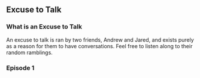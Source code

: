 ## Excuse to Talk


### What is an Excuse to Talk
An excuse to talk is ran by two friends, Andrew and Jared, and exists purely as a reason for them to have conversations. Feel free to listen along to their random ramblings.

### Episode 1

<link rel="stylesheet" type="text/css" href="https://cdn.jsdelivr.net/gh/greghub/green-audio-player/dist/css/green-audio-player.min.css">

<script src="https://cdn.jsdelivr.net/gh/greghub/green-audio-player/dist/js/green-audio-player.min.js"></script>


<div class="gap-example">
    <audio>
        <source src="edgarallenpoe.mp3" type="audio/mpeg">
    </audio>
</div>

